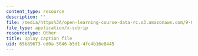```yaml
---
content_type: resource
description: ''
file: /media/https%3A/open-learning-course-data-rc.s3.amazonaws.com/9-04-sensory-systems-fall-2013/65b89673ed0a5046b5d14fc4b16e8445_A11axifKMtQ.vtt
file_type: application/x-subrip
resourcetype: Other
title: 3play caption file
uid: 65b89673-ed0a-5046-b5d1-4fc4b16e8445
---
```

